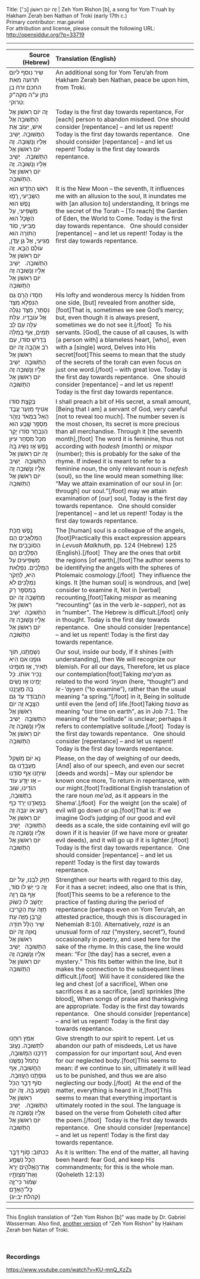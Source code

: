 <html>
<head></head>
<body>
Title: זֶה יוֹם רִאשׁוֹן [ב׳]‏ | Zeh Yom Rishon [b], a song for Yom T'ruah by Ḥakham Zeraḥ ben Nathan of Troki (early 17th c.)<br />
Primary contributor: mar.gavriel<br />
For attribution and license, please consult the following URL: <a href="http://opensiddur.org/?p=33719">http://opensiddur.org/?p=33719</a>
<p />
<hr />

<table style="margin-left: auto;margin-right: auto;" class="draggable">
<thead><tr><th id="x" style="text-align: right;">Source (Hebrew)</th><th style="text-align: left;">Translation (English)</th></tr></thead>
<tbody>
<tr><td style="vertical-align:top;">
<div class="liturgy"><span lang="he">
<span class="instruction">שיר נוסף ליום תרועה מאת החכם זרח בן נתן ע"ה מקה"ק טרוקי:</span>
</span></div></td>
 
<td style="vertical-align:top;">
<div class="english">
<span class="instruction">An additional song for Yom Teru‘ah from Ḥakham Zeraḥ ben Nathan, peace be upon him, from Troki.</span>
</div></td></tr>


<tr><td style="vertical-align:top;">
<div class="liturgy"><span lang="he">
זֶה יוֹם רִאשׁוֹן אֶל הַתְּשׁוּבָה
אֶל אִישׁ, יַעְזֹב אֶת הַמְּשׁוּבָה.
יָשִׁיב אֵלָיו וְנָשֽׁוּבָה.
זֶה יוֹם רִאשׁוֹן אֶל הַתְּשׁוּבָה.
&nbsp;
יָשִׁיב אֵלָיו וְנָשֽׁוּבָה.
זֶה יוֹם רִאשׁוֹן אֶל הַתְּשׁוּבָה.
</span></div></td>
 
<td style="vertical-align:top;">
<div class="english">
Today is the first day towards repentance,
For [each] person to abandon misdeed.
One should consider [repentance] – and let us repent!
Today is the first day towards repentance.
&nbsp;
One should consider [repentance] – and let us repent!
Today is the first day towards repentance.
</div></td></tr>


<tr><td style="vertical-align:top;">
<div class="liturgy"><span lang="he">
רֹאשׁ הַחֹֽדֶשׁ הוּא הַשְּׁבִיעִי,
רֶֽמֶז נֶֽפֶשׁ הוּא מַשְׁפִּיעִי,
עַל הַשֵּֽׂכֶל הוּא מַבִּיעִי,
סוֹד הַתּוֹרָה הוּא מַגִּיעִי,
אֶל גַּן עֵֽדֶן, עוֹלָם הַבָּא.
זֶה יוֹם רִאשׁוֹן אֶל הַתְּשׁוּבָה.
&nbsp;
יָשִׁיב אֵלָיו וְנָשֽׁוּבָה
זֶה יוֹם רִאשׁוֹן אֶל הַתְּשׁוּבָה
</span></div></td>
 
<td style="vertical-align:top;">
<div class="english">
It is the New Moon – the seventh,
It influences me with an allusion to the soul,
It inundates me with [an allusion to] understanding,
It brings me the secret of the Torah –
[To reach] the Garden of Eden, the World to Come.
Today is the first day towards repentance.
&nbsp;
One should consider [repentance] – and let us repent!
Today is the first day towards repentance.
</div></td></tr>


<tr><td style="vertical-align:top;">
<div class="liturgy"><span lang="he">
חַסְדּוֹ הָרָם גַּם הַנִּפְלָא
מִצַּד נִסְתַּר, מִצַּד נִגְלָה
אֶל עוֹבְדָיו. עִלַּת עִלָּה
עִם לֵב תָּמִים, אַף בְּמִלָּה
בִּדְרֹשׁ סוֹדוֹ, עִם רֹב אַהֲבָה
זֶה יוֹם רִאשׁוֹן אֶל הַתְּשׁוּבָה
&nbsp;
יָשִׁיב אֵלָיו וְנָשֽׁוּבָה
זֶה יוֹם רִאשׁוֹן אֶל הַתְּשׁוּבָה
</span></div></td>
 
<td style="vertical-align:top;">
<div class="english">
His lofty and wonderous mercy
Is hidden from one side, [but] revealed from another side,[foot]That is, sometimes we see God’s mercy; but, even though it is always present, sometimes we do not see it.[/foot]&nbsp;
To his servants. [God], the cause of all causes,
Is with [a person with] a blameless heart, [who], even with a [single] word,
Delves into His secret[foot]This seems to mean that the study of the secrets of the torah can even focus on just one word.[/foot] – with great love.
Today is the first day towards repentance.
&nbsp;
One should consider [repentance] – and let us repent!
Today is the first day towards repentance.
</div></td></tr>


<tr><td style="vertical-align:top;">
<div class="liturgy"><span lang="he">
בִּקְצָת סוֹדוֹ אַטִּיף מִזְעָר
עֶֽבֶד הָאֵל בִּמְאֹד נִזְהָר
מִסְפַּר שֶֽׁבַע הוּא הַנִּבְחָר
סוֹדוֹ יָקָר מִכָּל מִסְחָר
עִיּוּן נֶֽפֶשׁ אָז נַשִּׂיג בָּהּ
זֶה יוֹם רִאשׁוֹן אֶל הַתְּשׁוּבָה
&nbsp;
יָשִׁיב אֵלָיו וְנָשֽׁוּבָה
זֶה יוֹם רִאשׁוֹן אֶל הַתְּשׁוּבָה
</span></div></td>
 
<td style="vertical-align:top;">
<div class="english">
I shall preach a bit of His secret, a small amount,
[Being that I am] a servant of God, very careful [not to reveal too much].
The number seven is the most chosen,
Its secret is more precious than all merchandise.
Through it [the seventh month],[foot] The word it is feminine, thus not according with <em>ḥodesh</em> (month) or <em>mispar</em> (number); this is probably for the sake of the rhyme. If indeed it is meant to refer to a feminine noun, the only relevant noun is <em>nefesh</em> (soul), so the line would mean something like: “May we attain examination of our soul in [or: through] our soul.”[/foot] may we attain examination of [our] soul,
Today is the first day towards repentance.
&nbsp;
One should consider [repentance] – and let us repent!
Today is the first day towards repentance.
</div></td></tr>


<tr><td style="vertical-align:top;">
<div class="liturgy"><span lang="he">
נֶֽפֶשׁ מִכַּת הַמַּלְאָכִים
הֵם הַסּוֹבְבִים אֶת הַפְּלָכִים
הֵם מַשְׁפִּיעִים עַל הַמְּלָכִים.
נִפְלֵאת הִיא, לַחְקֹר נִמְלָכִים
לֹא בְמִסְפָּר רַק מַחְשָׁבָה
זֶה יוֹם רִאשׁוֹן אֶל הַתְּשׁוּבָה
&nbsp;
יָשִׁיב אֵלָיו וְנָשֽׁוּבָה
זֶה יוֹם רִאשׁוֹן אֶל הַתְּשׁוּבָה
</span></div></td>
 
<td style="vertical-align:top;">
<div class="english">
The [human] soul is a colleague of the angels,[foot]Practically this exact expression appears in <em>Levush Malkhuth</em>, pp. 124 (Hebrew) 125 (English).[/foot]&nbsp;
They are the ones that orbit the regions [of earth],[foot]The author seems to be identifying the angels with the spheres of Ptolemaic cosmology.[/foot]&nbsp;
They influence the kings.
It [the human soul] is wondrous, and [we] consider to examine it,
Not in [verbal] recounting,[foot]Taking <em>mispar</em> as meaning “recounting” (as in the verb <em>le-sapper</em>), not as in “number”. The Hebrew is difficult.[/foot] only in thought.
Today is the first day towards repentance.
&nbsp;
One should consider [repentance] – and let us repent!
Today is the first day towards repentance.
</div></td></tr>


<tr><td style="vertical-align:top;">
<div class="liturgy"><span lang="he">
נִשְׁמָתֵֽנוּ, תּוֹךְ גּוּפֵֽנוּ
אִם הִיא תָאִיר, אָז מוּמֵֽינוּ
נַכִּיר אוֹתוֹ. כָּל יָמֵֽינוּ
אָז נָשִׂים בָּהּ מַעֲיָנֵֽנוּ
הִתְבּוֹדֵד עַד גַּם הַצָּבָא
זֶה יוֹם רִאשׁוֹן אֶל הַתְּשׁוּבָה
&nbsp;
יָשִׁיב אֵלָיו וְנָשֽׁוּבָה
זֶה יוֹם רִאשׁוֹן אֶל הַתְּשׁוּבָה
</span></div></td>
 
<td style="vertical-align:top;">
<div class="english">
Our soul, inside our body,
If it shines [with understanding], then
We will recognize our blemish. For all our days,
Therefore, let us place our contemplation[foot]Taking <em>ma‘yan</em> as related to the word <em>‘inyan</em> (here, “thought”) and <em>le-‘ayyen</em> (“to examine”), rather than the usual meaning “a spring.”[/foot] in it,
Being in solitude until even the [end of] life.[foot]Taking <em>tsava</em> as meaning “our time on earth”, as in Job 7:1. The meaning of the “solitude” is unclear; perhaps it refers to contemplative solitude.[/foot]&nbsp;
Today is the first day towards repentance.
&nbsp;
One should consider [repentance] – and let us repent!
Today is the first day towards repentance.
</div></td></tr>


<tr><td style="vertical-align:top;">
<div class="liturgy"><span lang="he">
נָא יוֹם מִשְׁקַל מַעְבָּדֵֽנוּ
גַּם שִׂיחֵֽנוּ אַף סוֹדֵֽנוּ –
אָז יִוָּדַע עוֹד הוֹדֵֽינוּ,
שׁוּב בִּתְשׁוּבָה, בִּמְאֹדֵֽנוּ
יֵרֵד כַּף רֶֽשַׁע אוֹ יִגְבַּהּ
זֶה יוֹם רִאשׁוֹן אֶל הַתְּשׁוּבָה
&nbsp;
יָשִׁיב אֵלָיו וְנָשֽׁוּבָה
זֶה יוֹם רִאשׁוֹן אֶל הַתְּשׁוּבָה
</span></div></td>
 
<td style="vertical-align:top;">
<div class="english">
Please, on the day of weighing of our deeds,
[And] also of our speech, and even our secret [deeds and words] –
May our splendor be known once more,
To return in repentance, with our might.[foot]Traditional English translation of the rare noun <em>me’od</em>, as it appears in the Shema‘.[/foot]&nbsp;
For the weight [on the scale] of evil will go down or up.[foot]That is: if we imagine God’s judging of our good and evil deeds as a scale, the side containing evil will go down if it is heavier (if we have more or greater evil deeds), and it will go up if it is lighter.[/foot]&nbsp;
Today is the first day towards repentance.
&nbsp;
One should consider [repentance] – and let us repent!
Today is the first day towards repentance.
</div></td></tr>


<tr><td style="vertical-align:top;">
<div class="liturgy"><span lang="he">
חַזֵּק לִבֵּֽנוּ, עַל יוֹם זֶה
כִּי יֵשׁ לוֹ סוֹד, אַף גַּם רָזֶה
יֵחָשֶׁב לוֹ כְּשׁוֹק חָזֶה
עֵת הַקְרִיבוֹ קָרְבָּן מַזֶּה
עֵת שִׁיר הַלֵּל תּוֹדָה נָאוָה
זֶה יוֹם רִאשׁוֹן אֶל הַתְּשׁוּבָה
&nbsp;
יָשִׁיב אֵלָיו וְנָשֽׁוּבָה
זֶה יוֹם רִאשׁוֹן אֶל הַתְּשׁוּבָה
</span></div></td>
 
<td style="vertical-align:top;">
<div class="english">
Strengthen our hearts with regard to this day,
For it has a secret: indeed, also one that is thin,[foot]This seems to be a reference to the practice of fasting during the period of repentance (perhaps even on Yom Teru‘ah, an attested practice, though this is discouraged in Nehemiah 8:10). Alternatively, <em>razé</em> is an unusual form of <em>raz</em> (“mystery, secret”), found occasionally in poetry, and used here for the sake of the rhyme. In this case, the line would mean: “For [the day] has a secret, even a mystery.” This fits better within the line, but it makes the connection to the subsequent lines difficult.[/foot]&nbsp;
Will have it considered like the leg and chest [of a sacrifice],
When one sacrifices it as a sacrifice, [and] sprinkles [the blood],
When songs of praise and thanksgiving are appropriate.
Today is the first day towards repentance.
&nbsp;
One should consider [repentance] – and let us repent!
Today is the first day towards repentance.
</div></td></tr>


<tr><td style="vertical-align:top;">
<div class="liturgy"><span lang="he">
אַמֵּץ רוּחֵֽנוּ לִתְשׁוּבָה.
נַעֲזֹב דַּרְכֵּֽנוּ הַמְּשׁוּבָה,
נַחְמֹל נַפְשֵֽׁנוּ הַחֲשׁוּבָה,
אַף גּוּפָתֵֽנוּ הָעֲזוּבָה.
סוֹף דָּבָר הַכֹּל נִשְׁמָע בָּהּ.
זֶה יוֹם רִאשׁוֹן אֶל הַתְּשׁוּבָה.
&nbsp;
יָשִׁיב אֵלָיו וְנָשֽׁוּבָה
זֶה יוֹם רִאשׁוֹן אֶל הַתְּשׁוּבָה
</span></div></td>
 
<td style="vertical-align:top;">
<div class="english">
Give strength to our spirit to repent.
Let us abandon our path of misdeeds,
Let us have compassion for our important soul,
And even for our neglected body.[foot]This seems to mean: if we continue to sin, ultimately it will lead us to be punished, and thus we are also neglecting our body.[/foot]&nbsp;
At the end of the matter, everything is heard in it,[foot]This seems to mean that everything important is ultimately rooted in the soul. The language is based on the verse from Qoheleth cited after the poem.[/foot]&nbsp;
Today is the first day towards repentance.
&nbsp;
One should consider [repentance] – and let us repent!
Today is the first day towards repentance.
</div></td></tr>


<tr><td style="vertical-align:top;">
<div class="liturgy"><span lang="he">
ככתוב: ס֥וֹף דָּבָ֖ר הַכֹּ֣ל נִשְׁמָ֑ע 
אֶת־הָאֱלֹהִ֤ים יְרָא֙ וְאֶת־מִצְוֺתָ֣יו שְׁמ֔וֹר 
כִּי־זֶ֖ה כׇּל־הָאָדָֽם׃ <span class="citation">(קהלת יב:יג)</span>
</span></div></td>
 
<td style="vertical-align:top;">
<div class="english">
As it is written: The end of the matter, all having been heard: 
fear God, and keep His commandments; 
for this is the whole man. <span class="citation">(Qoheleth 12:13)</span>
</div></td></tr>
</tbody></table>

<hr />

This English translation of “Zeh Yom Rishon [b]" was made by Dr. Gabriel Wasserman. Also find, <a href="/?p=33715">another version</a> of “Zeh Yom Rishon" by Ḥakham Zerah ben Natan of Troki.

&nbsp;

<h3>Recordings</h3>

https://www.youtube.com/watch?v=KU-mnQ_XzZs

&nbsp;
</body>
</html>